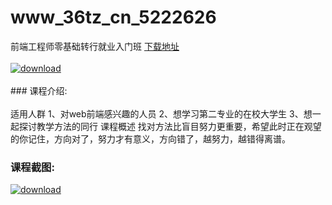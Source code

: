 # www_36tz_cn_5222626
前端工程师零基础转行就业入门班
[下载地址](http://www.36tz.cn/article/5222626 "下载地址")
<br/></br>[![download](http://36tz.cn/muke_img/2022_01_1-64-300x135.png "下载地址")](http://www.36tz.cn/article/5222626 "下载地址")
<br/></br>### 课程介绍:<br/></br>适用人群
1、对web前端感兴趣的人员
2、想学习第二专业的在校大学生
3、想一起探讨教学方法的同行
课程概述
找对方法比盲目努力更重要，希望此时正在观望的你记住，方向对了，努力才有意义，方向错了，越努力，越错得离谱。

### 课程截图:
[![download](http://36tz.cn/muke_img/2022_01_2-56.png "下载地址")](http://www.36tz.cn/article/5222626 "下载地址")
